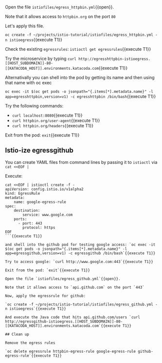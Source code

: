 Open the file `istiofiles/egress_httpbin.yml`{{open}}.

Note that it allows access to `httpbin.org` on the port `80`

Let's apply this file.

`oc create -f ~/projects/istio-tutorial/istiofiles/egress_httpbin.yml -n istioegress`{{execute T1}}

Check the existing `egressrules`: `istioctl get egressrules`{{execute T1}}

Try the microservice by typing `curl http://egresshttpbin-istioegress.[[HOST_SUBDOMAIN]]-80-[[KATACODA_HOST]].environments.katacoda.com`{{execute T1}}

Alternativally you can shell into the pod by getting its name and then using that name with oc exec

`oc exec -it $(oc get pods -o jsonpath="{.items[*].metadata.name}" -l app=egresshttpbin,version=v1) -c egresshttpbin /bin/bash`{{execute T1}}

Try the following commands:

- `curl localhost:8080`{{execute T1}}
- `curl httpbin.org/user-agent`{{execute T1}}
- `curl httpbin.org/headers`{{execute T1}}

Exit from the pod: `exit`{{execute T1}}

## Istio-ize egressgithub

You can create YAML files from command lines by passing it to `istioctl` via `cat <<EOF |`

Execute:

```
cat <<EOF | istioctl create -f -
apiVersion: config.istio.io/v1alpha2
kind: EgressRule
metadata:
    name: google-egress-rule
spec:
    destination:
        service: www.google.com
    ports:
      - port: 443
        protocol: https
EOF
```{{execute T1}}

and shell into the github pod for testing google access: `oc exec -it $(oc get pods -o jsonpath="{.items[*].metadata.name}" -l app=egressgithub,version=v1) -c egressgithub /bin/bash`{{execute T1}}

Try to access google: `curl http://www.google.com:443`{{execute T1}}

Exit from the pod: `exit`{{execute T1}}

Open the file `istiofiles/egress_github.yml`{{open}}.

Note that it allows access to `api.github.com` on the port `443`

Now, apply the egressrule for github:

`oc create -f ~/projects/istio-tutorial/istiofiles/egress_github.yml -n istioegress`{{execute T1}}

And execute the Java code that hits api.github.com/users `curl http://egressgithub-istioegress.[[HOST_SUBDOMAIN]]-80-[[KATACODA_HOST]].environments.katacoda.com`{{execute T1}}

## Clean up

Remove the egress rules

`oc delete egressrule httpbin-egress-rule google-egress-rule github-egress-rule`{{execute T1}}